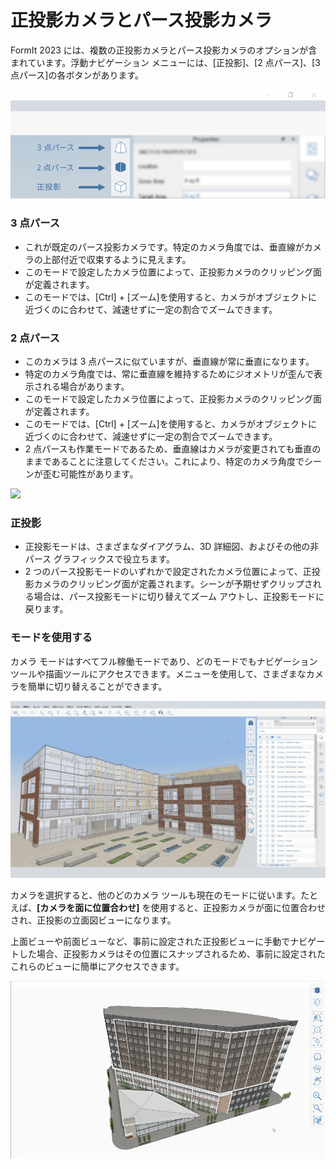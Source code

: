 # 正投影カメラとパース投影カメラ

FormIt 2023 には、複数の正投影カメラとパース投影カメラのオプションが含まれています。浮動ナビゲーション メニューには、[正投影]、[2 点パース]、[3 点パース]の各ボタンがあります。

![3 点パース(上)、2 点パース(中央)、正投影(下)のカメラ ビュー ボタン](../.gitbook/assets/camera-2point-floating-nav-blurred.png)

### 3 点パース

* これが既定のパース投影カメラです。特定のカメラ角度では、垂直線がカメラの上部付近で収束するように見えます。
* このモードで設定したカメラ位置によって、正投影カメラのクリッピング面が定義されます。
* このモードでは、[Ctrl] + [ズーム]を使用すると、カメラがオブジェクトに近づくのに合わせて、減速せずに一定の割合でズームできます。

### 2 点パース

* このカメラは 3 点パースに似ていますが、垂直線が常に垂直になります。
* 特定のカメラ角度では、常に垂直線を維持するためにジオメトリが歪んで表示される場合があります。
* このモードで設定したカメラ位置によって、正投影カメラのクリッピング面が定義されます。
* このモードでは、[Ctrl] + [ズーム]を使用すると、カメラがオブジェクトに近づくのに合わせて、減速せずに一定の割合でズームできます。
* 2 点パースも作業モードであるため、垂直線はカメラが変更されても垂直のままであることに注意してください。これにより、特定のカメラ角度でシーンが歪む可能性があります。

![](../.gitbook/assets/camera-2point-working-mode.gif)

### 正投影

* 正投影モードは、さまざまなダイアグラム、3D 詳細図、およびその他の非パース グラフィックスで役立ちます。
* 2 つのパース投影モードのいずれかで設定されたカメラ位置によって、正投影カメラのクリッピング面が定義されます。シーンが予期せずクリップされる場合は、パース投影モードに切り替えてズーム アウトし、正投影モードに戻ります。

### モードを使用する

カメラ モードはすべてフル稼働モードであり、どのモードでもナビゲーション ツールや描画ツールにアクセスできます。メニューを使用して、さまざまなカメラを簡単に切り替えることができます。&#x20;

![3 つのカメラ モード(3 点パース、2 点パース、正投影)を切り替える](../.gitbook/assets/perspective-gif.gif)

カメラを選択すると、他のどのカメラ ツールも現在のモードに従います。たとえば、**[カメラを面に位置合わせ]** を使用すると、正投影カメラが面に位置合わせされ、正投影の立面図ビューになります。

上面ビューや前面ビューなど、事前に設定された正投影ビューに手動でナビゲートした場合、正投影カメラはその位置にスナップされるため、事前に設定されたこれらのビューに簡単にアクセスできます。

![](../.gitbook/assets/orthoorienttoface.gif)
